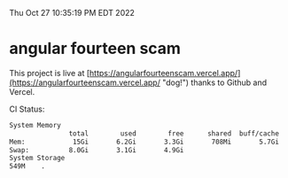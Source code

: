 Thu Oct 27 10:35:19 PM EDT 2022

# angular fourteen scam


This project is live at [https://angularfourteenscam.vercel.app/](https://angularfourteenscam.vercel.app/ "dog!") thanks to Github and Vercel.

CI Status: 

```bash
System Memory
               total        used        free      shared  buff/cache   available
Mem:            15Gi       6.2Gi       3.3Gi       708Mi       5.7Gi       8.0Gi
Swap:          8.0Gi       3.1Gi       4.9Gi
System Storage
549M	.
